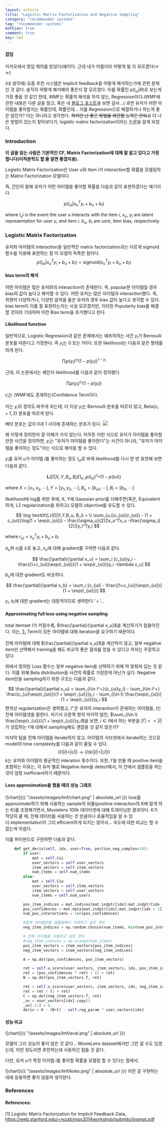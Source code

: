 ```yaml
---
layout: article
title: "Logistic Matrix Factorization and Negative Sampling"
category: "recommender systems"
tag: "recommender systems"
mathjax: true
comment: true
key: lmf
---
```


#### 잡담

카카오에서 영입 제의를 받았다(예이!!). 근데 내가 미필이라 어떻게 될 지 모르겠다(ㅠㅠ)


(내 생각에) 요즘 추천 시스템은 Implicit feedback을 어떻게 해석하는가에 관한 문제인 것 같다. 솔직히 어떻게 해석해야 좋은지 잘 모르겠다. 이를 확률인 $p(l_{ui} \vert \theta)$로 보는게 가장 좋을 것 같긴 한데, WMF는 확률적 해석을 하지 않는, Regression이다.(WMF에 관한 내용은 다른 글을 참고, 혹은 내 [블로그 포스트](https://ita9naiwa.github.io/recommender%20systems/2018/06/10/wmf.html)을 보면 감사...) 과연 유저가 어떤 아이템을 좋아할지는 확률인데, 확률인데... 이를 Regression으로 해결하거나 하는게 좋은 일인가? 이는 아니라고 생각한다. ~~하지만 난 좋은 방법을 제안할 능력은 안되고~~ 더 나은 방법이 있는지 찾아보다가, logistic matrix factorization이라는 [논문](https://web.stanford.edu/~rezab/nips2014workshop/submits/logmat.pdf)을 알게 되었다.


### Introduction
**이 글을 읽는 사람은 기본적인 CF, Matrix Factorization에 대해 잘 알고 있다고 가정합니다(미적분학도 할 줄 알면 좋겠지용).**

Logistic Matrix Factorization은 User $u$와 Item $i$가 interaction할 확률을 모델링하는 Matrix Factorization 모델이다.

즉, 간단히 말해
유저가 어떤 아이템을 좋아할 확률을 다음과 같이 표현하겠다는 얘기이다.

$$
    p(l_{ui}|x_u^Ty_i + b_u + b_i)
$$

where $l_ui$ is the event the user $u$ interacts with the item $i$, $x_u$, $y_i$ are latent representation for user $u$, and item $i$. $b_u$, $b_i$ are usre, item bias, respectively.



### Logistic Matrix Factorization
유저와 아이템의 interaction을 일반적인 matrix factorization과는 다르게  sigmoid 함수를 이용해 표현하는 점 이 모델의 독특한 점이다.
$$
    p(l_{ui}|x_u^Ty_i + b_u + b_i) = \text{sigmoid}(x_u^Ty_i + b_u + b_i)
$$

#### bias term의 해석
어떤 아이템은 많은 유저와의 interaction이 존재한다. 즉, popular한 아이템일 경우 bias의 값이 높다고 해석할 수 있다. 어떤 유저는 많은 아이템과 interaction했다. 즉, 취향이 다양하거나, 다양한 음악을 들은 유저의 경우 bias 값이 높다고 생각할 수 있다. bias term이 이를 잘 표현하는지는 사실 모르겠지만, 이러한 Popularity bias를 해결할 것이라 기대하며 이런 Bias term을 추가했다고 한다.

#### Likelihood function

일반적으로, Logistic Regression과 같은 문제에서는 예측하려는 사건 $y_i$가 Bernoulli 분포를 따른다고 가정한다. 즉 $y_i$는 0 또는 1이다.
또한 likelihood는 다음과 같은 형태를 띄게 된다.

$$
    \prod_i p(y_i)^{y_i}(1-p(y_i))^{1-y_i}
$$

근데, 이 논문에서는 왜인지 likelihood를 다음과 같이 정의했다.

$$
    \prod_i p(y_i)^{c_i}(1-p(y_i))
$$

$c_i$는 (WMF에도 존재하는)Confidence Term이다.

이는 $y_i$의 정의도 바꾸게 되는데, 더 이상 $y_i$는 Bernoulli 분포를 따르지 않고, $\text{Beta}(c_i+1, 2)$ 분포를 따르게 된다.

베타 분포는 값이 0과 1 사이에 존재하는 분포가 된다.
![](https://upload.wikimedia.org/wikipedia/commons/thumb/f/f3/Beta_distribution_pdf.svg/540px-Beta_distribution_pdf.svg.png)

왜 이렇게 정의한지 잘 이해가 가지 않는다. 아무튼 이런 식으로 유저가 아이템을 좋아할 만한 사건을 정의하면, $y_i$는 "유저가 아이템을 좋아한다"는 사건이 아니라, "유저가 아이템을 좋아하는 정도"라는 식으로 해석을 할 수 있다.

$y_i$를 유저 $u$가 아이템 $i$를 좋아하는 정도 $l_{ui}$로 바꿔 likelihood를 다시 한 번 표현해 보면 다음과 같다.

$$
    \textbf{L}(D\vert X, Y, B_u, B_i)\prod_{u, i} p(l_{ui})^{c_{ui}}(1-p(l{ui}))
$$

where $X = [x_1, x_2, \cdots], Y = [y_1, y_2, \cdots], B_u = [b_{u1}, \cdots], B_i = [b_{i1}, \cdots]$

likelihood에 log를 취한 후에, X, Y에  Gaussian prior를 더해주면(혹은, Equivalent하게, L2 regularization을 취하고) 모델의 objective를 유도할 수 있다.

$$
    \log \textbf{L}(D|X,Y,B_u, B_i) = \\
    \sum_{u,i}c_{ui}(r_{ui}) - (1 + c_{ui})\log(1 + \exp(r_{ui})) - \frac{\sigma_u}{2}2x_u^Tx_u -\frac{\sigma_i}{2}2y_i^Ty_i
$$

where $r_{ui} =  x_u^Ty_i + b_u+b_i$

$\sigma_u$와 $\sigma_i$를 $\lambda$로 놓고, $x_u$에 대해 gradient를 구하면 다음과 같다.

$$
\frac{\partial}{\partial x_u} = \sum_i [c_{ui}y_i - \frac{(1+c_{ui})\exp(r_{ui})}{1 + \exp(r_{ui})}y_i -\lambda x_u]
$$

$b_u$에 대한 gradient도 비슷하다.

$$
\frac{\partial}{\partial x_b} = \sum_i [c_{ui} - \frac{(1+c_{ui})\exp(r_{ui})}{1 + \exp(r_{ui})}]
$$

$y_i$, $b_i$에 대한 gradient는 대칭적이므로 생략한다 'ㅅ'...

#### Approximating full loss using negative sampling

total itemset $I$가 커질수록, $\frac{\partial}{\partial x_u}$을 계산하기가 힘들어진다. 이는, $\sum_i$ Term이 모든 아이템에 대해 iteration을 요구하기 때문이다.

전체 아이템에 대해 $\frac{\partial}{\partial x_u}$을 계산하지 않고, 일부 negative item만 선택해서 training을 해도 비교적 좋은 결과를 얻을 수 있다고 저자는 주장하고 있다.

위에서 정의된 Loss 함수는 일부 negative item을 선택하기 위해 딱 맞춰져 있는 것 같다. 이를 위해 Beta distribution을 사건의 확률로 가정한게 아닌가 싶다. Negative item만을 sampling하기 위한 구조는 다음과 같다.

$$
\frac{\partial}{\partial x_u} = \sum_{i\in I^+}{c_{ui}y_i} - \sum_{i\in I^+}  \frac{c_{ui}\exp(r_{ui})}{1 + \exp(r_{ui})}y_i - \sum_{i\in I}  \frac{\exp(r_{ui})}{1 + \exp(r_{ui})}y_i
$$
편의상 regularization은 생략했고, $I^+$은 유저의 interaction이 존재하는 아이템들, $I$는 전체 아이템셋을 말한다.
저기서 오른쪽 항의 마지막 텀인, $\sum_{i\in I}  \frac{\exp(r_{ui})}{1 + \exp(r_{ui})}y_i$을 보면, $i \in I$에서 하는 부분을 $\vert I' \vert << \vert I \vert$가 성립하는 $I'$에 대해서 sampling해도 괜찮을 것 같지 않은가?

마지막 텀을 전체 아이템을 iterate하지 않고, 아이템의 서브셋에서 iterate하는 것으로 model의 time complexity를 다음과 같이 줄일 수 있다.
$$
O(\vert I \vert \times \vert U \vert) \rightarrow O(k (\vert I \vert + \vert U \vert))
$$
$k$는 유저와 아이템의 평균적인 interation 횟수이다.
또한, $I'$을 만들 때 positive item을 포함하는 이유는, 각 유저 별로 Negative item을 detect해서, 이 안에서 샘플링을 하는 것이 엄청 inefficient하기 때문이다.

#### Loss approximation을 했을 때의 성능 그래프

![chart]({{ "/assets/images/lmf/chart.png" | absolute_url }})
loss를 approximate하기 위해 사용하는 sample의 비율(positive interaction의 K배 많게 하는 K)를 조정해가면서, Movielens 100k 데이터셋에 대해 트레이닝한 결과이다. K가 적당히 클 때, 전체 데이터를 사용하는 것 만큼이나 효율적임을 알 수 있다.implementation이 그리 efficient하게 되지는 않아서... 속도에 대한 비교는 할 수 없는게 아쉽다.

이를 파이썬으로 구현하면 다음과 같다.

```python
    def get_deriv(self, idx, user=True, portion_neg_samples=10):
        if user:
            mat = self.Cui
            user_vectors = self.user_vectors
            item_vectors = self.item_vectors
            num_items = self.num_items
        else:
            mat = self.Ciu
            user_vectors = self.item_vectors
            item_vectors = self.user_vectors
            num_items = self.num_users

        pos_item_indices = mat.indices[mat.indptr[idx]:mat.indptr[idx + 1]]
        pos_confidences = mat.data[mat.indptr[idx]:mat.indptr[idx + 1]]
        num_pos_interactions = len(pos_confidences)

        #일부 아이템만을 샘플링해서 이용하고 싶은 경우
        neg_item_indices = np.random.choice(num_items, min(num_pos_interactions * portion_neg_samples, num_items))

        # 전체 아이템을 이용하고 싶은 경우
        #neg_item_indices = np.arange(num_items)
        pos_item_vectors = item_vectors[pos_item_indices]
        neg_item_vectors = item_vectors[neg_item_indices]

        A = np.dot(pos_confidences, pos_item_vectors)

        ret = self.u_score(user_vectors, item_vectors, idx, pos_item_indices)
        ret = (pos_confidences * ret) / (1 + ret)
        B = np.dot(pos_item_vectors.T, ret)

        ret = self.u_score(user_vectors, item_vectors, idx, neg_item_indices)
        ret = ret / (1 + ret)
        C = np.dot(neg_item_vectors.T, ret)
        _uv = user_vectors[idx].copy()
        _uv[-2:] = 0.
        deriv = A - (B+C) - self.reg_param * user_vectors[idx]

```

#### 성능 비교

![chart]({{ "/assets/images/lmf/eval.png" | absolute_url }})

모델이 그리 성능이 좋지 않은 것 같다...
MovieLens dataset에서만 그런 걸 수도 있겠는데, 이런 정도라면 추천하는데 사용하긴 힘들 것 같다.

다만, 유저 $u$가 특정 아이템 $i$를 좋아할 확률을 모델링 할 수 있다는 점에서,

![chart]({{ "/assets/images/lmf/koko.png" | absolute_url }})
이런 걸 구현하는 데에 응용하면 좋지 않을까 생각한다.


### References



#### References:

[1] Logistic Matrix Factorization for Implicit Feedback Data, https://web.stanford.edu/~rezab/nips2014workshop/submits/logmat.pdf
